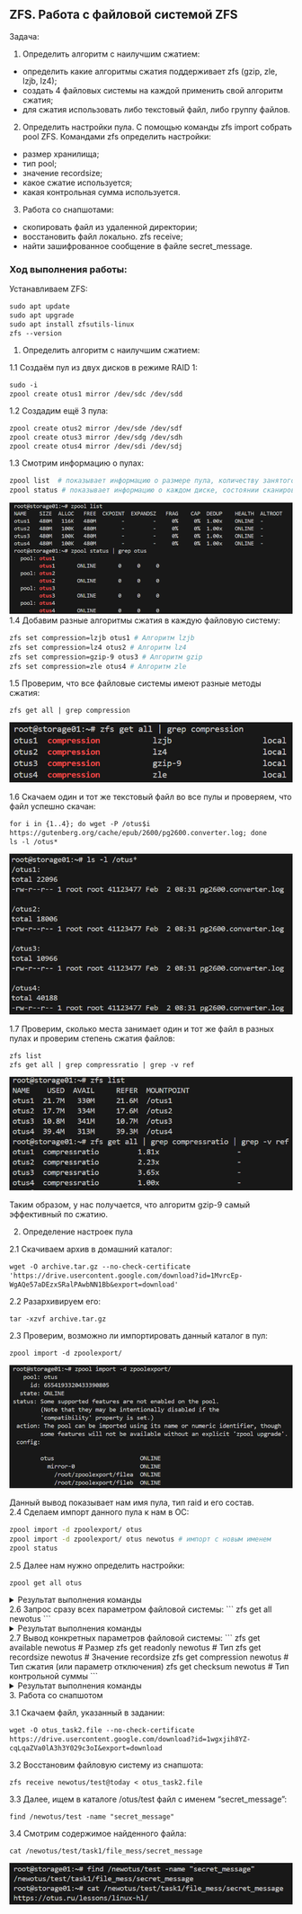 ## ZFS. Работа с  файловой системой ZFS
Задача:  
1. Определить алгоритм с наилучшим сжатием:
- определить какие алгоритмы сжатия поддерживает zfs (gzip, zle, lzjb, lz4);
- создать 4 файловых системы на каждой применить свой алгоритм сжатия;
- для сжатия использовать либо текстовый файл, либо группу файлов.
2. Определить настройки пула.
С помощью команды zfs import собрать pool ZFS.
Командами zfs определить настройки:
- размер хранилища;
- тип pool;
- значение recordsize;
- какое сжатие используется;
- какая контрольная сумма используется.
3. Работа со снапшотами:
- скопировать файл из удаленной директории;
- восстановить файл локально. zfs receive;
- найти зашифрованное сообщение в файле secret_message.

### Ход выполнения работы:
Устанавливаем ZFS:
```
sudo apt update
sudo apt upgrade
sudo apt install zfsutils-linux
zfs --version
```
1. Определить алгоритм с наилучшим сжатием:  

1.1 Создаём пул из двух дисков в режиме RAID 1:
```
sudo -i
zpool create otus1 mirror /dev/sdc /dev/sdd
```
1.2 Создадим ещё 3 пула:
```
zpool create otus2 mirror /dev/sde /dev/sdf
zpool create otus3 mirror /dev/sdg /dev/sdh
zpool create otus4 mirror /dev/sdi /dev/sdj
```
1.3 Смотрим информацию о пулах:  
```bash
zpool list  # показывает информацию о размере пула, количеству занятого и свободного места, дедупликации и т.д.  
zpool status # показывает информацию о каждом диске, состоянии сканирования и об ошибках чтения, записи и совпадения хэш-сумм.  
```
![](screen01.PNG)  
1.4 Добавим разные алгоритмы сжатия в каждую файловую систему:
```bash
zfs set compression=lzjb otus1 # Алгоритм lzjb
zfs set compression=lz4 otus2 # Алгоритм lz4
zfs set compression=gzip-9 otus3 # Алгоритм gzip
zfs set compression=zle otus4 # Алгоритм zle
```
1.5 Проверим, что все файловые системы имеют разные методы сжатия:
```
zfs get all | grep compression
```
![](screen02.PNG)  

1.6 Скачаем один и тот же текстовый файл во все пулы и проверяем, что файл успешно скачан:
```
for i in {1..4}; do wget -P /otus$i https://gutenberg.org/cache/epub/2600/pg2600.converter.log; done
ls -l /otus*
```
![](screen03.PNG)  

1.7 Проверим, сколько места занимает один и тот же файл в разных пулах и проверим степень сжатия файлов:
```
zfs list
zfs get all | grep compressratio | grep -v ref
```
![](screen04.PNG)  

Таким образом, у нас получается, что алгоритм gzip-9 самый эффективный по сжатию.  

2. Определение настроек пула
   
2.1 Скачиваем архив в домашний каталог: 
```
wget -O archive.tar.gz --no-check-certificate 'https://drive.usercontent.google.com/download?id=1MvrcEp-WgAQe57aDEzxSRalPAwbNN1Bb&export=download'
```
2.2 Разархивируем его:
```
tar -xzvf archive.tar.gz
```
2.3 Проверим, возможно ли импортировать данный каталог в пул:
```
zpool import -d zpoolexport/
```
![](screen05.PNG)  

Данный вывод показывает нам имя пула, тип raid и его состав.  
2.4 Сделаем импорт данного пула к нам в ОС:
```bash
zpool import -d zpoolexport/ otus
zpool import -d zpoolexport/ otus newotus # импорт с новым именем
zpool status
```
2.5 Далее нам нужно определить настройки:
```
zpool get all otus
```
<details>
<summary>Результат выполнения команды</summary>
```
root@storage01:~# zpool get all newotus
NAME     PROPERTY                       VALUE                          SOURCE
newotus  size                           480M                           -
newotus  capacity                       0%                             -
newotus  altroot                        -                              default
newotus  health                         ONLINE                         -
newotus  guid                           6554193320433390805            -
newotus  version                        -                              default
newotus  bootfs                         -                              default
newotus  delegation                     on                             default
newotus  autoreplace                    off                            default
newotus  cachefile                      -                              default
newotus  failmode                       wait                           default
newotus  listsnapshots                  off                            default
newotus  autoexpand                     off                            default
newotus  dedupratio                     1.00x                          -
newotus  free                           478M                           -
newotus  allocated                      2.09M                          -
newotus  readonly                       off                            -
newotus  ashift                         0                              default
newotus  comment                        -                              default
newotus  expandsize                     -                              -
newotus  freeing                        0                              -
newotus  fragmentation                  0%                             -
newotus  leaked                         0                              -
newotus  multihost                      off                            default
newotus  checkpoint                     -                              -
newotus  load_guid                      9468877305922700107            -
newotus  autotrim                       off                            default
newotus  compatibility                  off                            default
newotus  feature@async_destroy          enabled                        local
newotus  feature@empty_bpobj            active                         local
newotus  feature@lz4_compress           active                         local
newotus  feature@multi_vdev_crash_dump  enabled                        local
newotus  feature@spacemap_histogram     active                         local
newotus  feature@enabled_txg            active                         local
newotus  feature@hole_birth             active                         local
newotus  feature@extensible_dataset     active                         local
newotus  feature@embedded_data          active                         local
newotus  feature@bookmarks              enabled                        local
newotus  feature@filesystem_limits      enabled                        local
newotus  feature@large_blocks           enabled                        local
newotus  feature@large_dnode            enabled                        local
newotus  feature@sha512                 enabled                        local
newotus  feature@skein                  enabled                        local
newotus  feature@edonr                  enabled                        local
newotus  feature@userobj_accounting     active                         local
newotus  feature@encryption             enabled                        local
newotus  feature@project_quota          active                         local
newotus  feature@device_removal         enabled                        local
newotus  feature@obsolete_counts        enabled                        local
newotus  feature@zpool_checkpoint       enabled                        local
newotus  feature@spacemap_v2            active                         local
newotus  feature@allocation_classes     enabled                        local
newotus  feature@resilver_defer         enabled                        local
newotus  feature@bookmark_v2            enabled                        local
newotus  feature@redaction_bookmarks    disabled                       local
newotus  feature@redacted_datasets      disabled                       local
newotus  feature@bookmark_written       disabled                       local
newotus  feature@log_spacemap           disabled                       local
newotus  feature@livelist               disabled                       local
newotus  feature@device_rebuild         disabled                       local
newotus  feature@zstd_compress          disabled                       local
newotus  feature@draid                  disabled                       local
```
</details>
2.6 Запрос сразу всех параметром файловой системы:
```
zfs get all newotus
```
<details>
<summary>Результат выполнения команды</summary>
```
root@storage01:~# zfs get all newotus
NAME     PROPERTY              VALUE                  SOURCE
newotus  type                  filesystem             -      
newotus  creation              Fri May 15  4:00 2020  -      
newotus  used                  2.04M                  -      
newotus  available             350M                   -      
newotus  referenced            24K                    -      
newotus  compressratio         1.00x                  -      
newotus  mounted               yes                    -      
newotus  quota                 none                   default
newotus  reservation           none                   default
newotus  recordsize            128K                   local  
newotus  mountpoint            /newotus               default
newotus  sharenfs              off                    default
newotus  checksum              sha256                 local  
newotus  compression           zle                    local  
newotus  atime                 on                     default
newotus  devices               on                     default
newotus  exec                  on                     default
newotus  setuid                on                     default
newotus  readonly              off                    default
newotus  zoned                 off                    default
newotus  snapdir               hidden                 default
newotus  aclmode               discard                default
newotus  aclinherit            restricted             default
newotus  createtxg             1                      -
newotus  canmount              on                     default
newotus  xattr                 on                     default
newotus  copies                1                      default
newotus  version               5                      -
newotus  utf8only              off                    -
newotus  normalization         none                   -
newotus  casesensitivity       sensitive              -
newotus  vscan                 off                    default
newotus  nbmand                off                    default
newotus  sharesmb              off                    default
newotus  refquota              none                   default
newotus  refreservation        none                   default
newotus  guid                  14592242904030363272   -
newotus  primarycache          all                    default
newotus  secondarycache        all                    default
newotus  usedbysnapshots       0B                     -
newotus  usedbydataset         24K                    -
newotus  usedbychildren        2.01M                  -
newotus  usedbyrefreservation  0B                     -
newotus  logbias               latency                default
newotus  objsetid              54                     -
newotus  dedup                 off                    default
newotus  mlslabel              none                   default
newotus  sync                  standard               default
newotus  dnodesize             legacy                 default
newotus  refcompressratio      1.00x                  -
newotus  written               24K                    -
newotus  logicalused           1020K                  -
newotus  logicalreferenced     12K                    -
newotus  volmode               default                default
newotus  filesystem_limit      none                   default
newotus  snapshot_limit        none                   default
newotus  filesystem_count      none                   default
newotus  snapshot_count        none                   default
newotus  snapdev               hidden                 default
newotus  acltype               off                    default
newotus  context               none                   default
newotus  fscontext             none                   default
newotus  defcontext            none                   default
newotus  rootcontext           none                   default
newotus  relatime              off                    default
newotus  redundant_metadata    all                    default
newotus  overlay               on                     default
newotus  encryption            off                    default
newotus  keylocation           none                   default
newotus  keyformat             none                   default
newotus  pbkdf2iters           0                      default
newotus  special_small_blocks  0                      default
```
</details>
2.7 Вывод конкретных параметров файловой системы:
```
zfs get available newotus # Размер
zfs get readonly newotus # Тип
zfs get recordsize newotus # Значение recordsize
zfs get compression newotus # Тип сжатия (или параметр отключения)
zfs get checksum newotus # Тип контрольной суммы
```
<details>
<summary>Результат выполнения команды</summary>
```
root@storage01:~# zfs get available newotus
NAME     PROPERTY   VALUE  SOURCE
newotus  available  350M   -     
root@storage01:~# zfs get readonly newotus
NAME     PROPERTY  VALUE   SOURCE
newotus  readonly  off     default
root@storage01:~# zfs get recordsize newotus
NAME     PROPERTY    VALUE    SOURCE
newotus  recordsize  128K     local
root@storage01:~# zfs get compression newotus
NAME     PROPERTY     VALUE           SOURCE
newotus  compression  zle             local
root@storage01:~# zfs get checksum newotus
NAME     PROPERTY  VALUE      SOURCE
newotus  checksum  sha256     local
```
</details>
3. Работа со снапшотом

3.1 Скачаем файл, указанный в задании:
```
wget -O otus_task2.file --no-check-certificate https://drive.usercontent.google.com/download?id=1wgxjih8YZ-cqLqaZVa0lA3h3Y029c3oI&export=download
```
3.2 Восстановим файловую систему из снапшота:
```
zfs receive newotus/test@today < otus_task2.file
```
3.3 Далее, ищем в каталоге /otus/test файл с именем “secret_message”:
```
find /newotus/test -name "secret_message"
```
3.4 Смотрим содержимое найденного файла:
```
cat /newotus/test/task1/file_mess/secret_message
```
![](screen06.PNG)  
